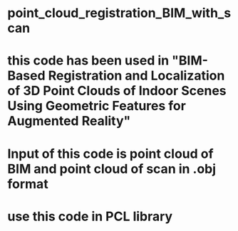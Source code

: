 # point_cloud_registration_BIM_with_scan
# this code has been used in "BIM-Based Registration and Localization of 3D Point Clouds of Indoor Scenes Using Geometric Features for Augmented Reality"
# Input of this code is point cloud of BIM and point cloud of scan in .obj format
# use this code in PCL library
